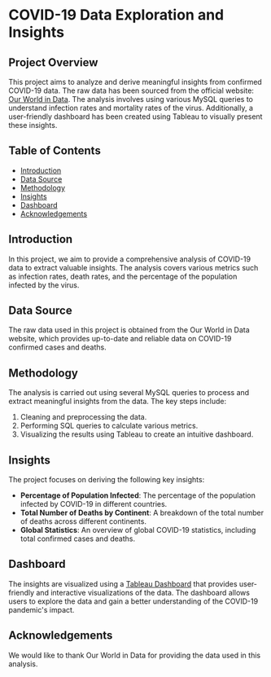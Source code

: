 # COVID-19 Data Exploration and Insights

## Project Overview
This project aims to analyze and derive meaningful insights from confirmed COVID-19 data. The raw data has been sourced from the official website: [Our World in Data](https://ourworldindata.org/). The analysis involves using various MySQL queries to understand infection rates and mortality rates of the virus. Additionally, a user-friendly dashboard has been created using Tableau to visually present these insights.

## Table of Contents 
- [Introduction](#introduction)
- [Data Source](#data-source)
- [Methodology](#methodology)
- [Insights](#insights)
- [Dashboard](#dashboard)
- [Acknowledgements](#acknowledgements)

## Introduction
In this project, we aim to provide a comprehensive analysis of COVID-19 data to extract valuable insights. The analysis covers various metrics such as infection rates, death rates, and the percentage of the population infected by the virus.

## Data Source
The raw data used in this project is obtained from the Our World in Data website, which provides up-to-date and reliable data on COVID-19 confirmed cases and deaths.

## Methodology
The analysis is carried out using several MySQL queries to process and extract meaningful insights from the data. The key steps include:

1. Cleaning and preprocessing the data.
2. Performing SQL queries to calculate various metrics.
3. Visualizing the results using Tableau to create an intuitive dashboard.

## Insights
The project focuses on deriving the following key insights:

- **Percentage of Population Infected**: The percentage of the population infected by COVID-19 in different countries.
- **Total Number of Deaths by Continent**: A breakdown of the total number of deaths across different continents.
- **Global Statistics**: An overview of global COVID-19 statistics, including total confirmed cases and deaths.

## Dashboard
The insights are visualized using a [Tableau Dashboard](https://public.tableau.com/views/CovidDashboard_17358320919220/Dashboard1?:language=en-US&:sid=&:redirect=auth&:display_count=n&:origin=viz_share_link) that provides user-friendly and interactive visualizations of the data. The dashboard allows users to explore the data and gain a better understanding of the COVID-19 pandemic's impact.

## Acknowledgements
We would like to thank Our World in Data for providing the data used in this analysis.

